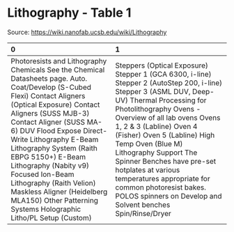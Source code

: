 # Lithography - Table 1

Source: https://wiki.nanofab.ucsb.edu/wiki/Lithography

| 0                                                                                                                                                                                                                                                                                                                                                                                                                                                                             | 1                                                                                                                                                                                                                                                                                                                                                                                                                                                                                   |
|:------------------------------------------------------------------------------------------------------------------------------------------------------------------------------------------------------------------------------------------------------------------------------------------------------------------------------------------------------------------------------------------------------------------------------------------------------------------------------|:------------------------------------------------------------------------------------------------------------------------------------------------------------------------------------------------------------------------------------------------------------------------------------------------------------------------------------------------------------------------------------------------------------------------------------------------------------------------------------|
| Photoresists and Lithography Chemicals See the Chemical Datasheets page. Auto. Coat/Develop (S-Cubed Flexi) Contact Aligners (Optical Exposure) Contact Aligners (SUSS MJB-3) Contact Aligner (SUSS MA-6) DUV Flood Expose Direct-Write Lithography E-Beam Lithography System (Raith EBPG 5150+) E-Beam Lithography (Nabity v9) Focused Ion-Beam Lithography (Raith Velion) Maskless Aligner (Heidelberg MLA150) Other Patterning Systems Holographic Litho/PL Setup (Custom) | Steppers (Optical Exposure) Stepper 1 (GCA 6300, i-line) Stepper 2 (AutoStep 200, i-line) Stepper 3 (ASML DUV, Deep-UV) Thermal Processing for Photolithography Ovens - Overview of all lab ovens Ovens 1, 2 & 3 (Labline) Oven 4 (Fisher) Oven 5 (Labline) High Temp Oven (Blue M) Lithography Support The Spinner Benches have pre-set hotplates at various temperatures appropriate for common photoresist bakes. POLOS spinners on Develop and Solvent benches Spin/Rinse/Dryer |